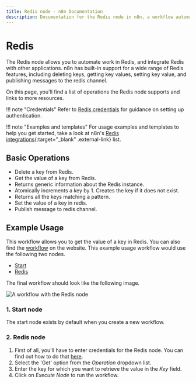 ```yaml
---
title: Redis node - n8n Documentation
description: Documentation for the Redis node in n8n, a workflow automation platform. Includes details of operations and configuration, and links to examples and credentials information.
---
```


# Redis

The Redis node allows you to automate work in Redis, and integrate Redis with other applications. n8n has built-in support for a wide range of Redis features, including deleting keys, getting key values, setting key value, and publishing messages to the redis channel.  

On this page, you'll find a list of operations the Redis node supports and links to more resources.

!!! note "Credentials"
    Refer to [Redis credentials](/integrations/builtin/credentials/redis/) for guidance on setting up authentication. 

!!! note "Examples and templates"
    For usage examples and templates to help you get started, take a look at n8n's [Redis integrations](https://n8n.io/integrations/redis/){:target="_blank" .external-link} list.


## Basic Operations

* Delete a key from Redis.
* Get the value of a key from Redis.
* Returns generic information about the Redis instance.
* Atomically increments a key by 1. Creates the key if it does not exist.
* Returns all the keys matching a pattern.
* Set the value of a key in redis.
* Publish message to redis channel.


## Example Usage

This workflow allows you to get the value of a key in Redis. You can also find the [workflow](https://n8n.io/workflows/557) on the website. This example usage workflow would use the following two nodes.
- [Start](/integrations/builtin/core-nodes/n8n-nodes-base.start/)
- [Redis]()

The final workflow should look like the following image.

![A workflow with the Redis node](/_images/integrations/builtin/app-nodes/redis/workflow.png)

### 1. Start node

The start node exists by default when you create a new workflow.

### 2. Redis node

1. First of all, you'll have to enter credentials for the Redis node. You can find out how to do that [here](/integrations/builtin/credentials/redis/).
2. Select the 'Get' option from the *Operation* dropdown list.
3. Enter the key for which you want to retrieve the value in the *Key* field.
4. Click on *Execute Node* to run the workflow.





